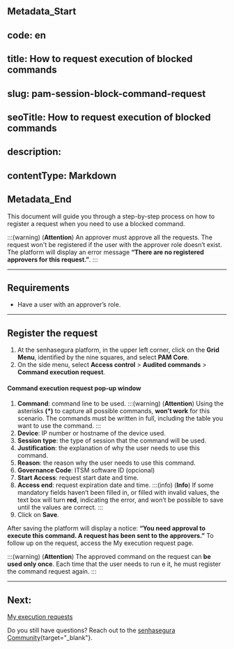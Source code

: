 ## Metadata_Start 
## code: en
## title: How to request execution of blocked commands 
## slug: pam-session-block-command-request 
## seoTitle: How to request execution of blocked commands 
## description:  
## contentType: Markdown 
## Metadata_End
This document will guide you through a step-by-step process on how to register a request when you need to use a blocked command.

:::(warning) (**Attention**)
An approver must approve all the requests. The request won't be registered if the user with the approver role doesn’t exist. The platform will display an error message **“There are no registered approvers for this request.”**.
:::
***
## Requirements
* Have a user with an approver’s role.
***

## Register the request

1. At the senhasegura platform, in the upper left corner, click on the **Grid Menu**, identified by the nine squares, and select **PAM Core**.
2. On the side menu, select **Access control** > **Audited commands** > **Command execution request**.

#### Command execution request pop-up window

1. **Command**: command line to be used.
    :::(warning) (**Attention**)
    Using the asterisks **(*)** to capture all possible commands, **won’t work** for this scenario. The commands must be written in full, including the table you want to use the command.
    :::
2. **Device**: IP number or hostname of the device used.
3. **Session type**: the type of session that the command will be used.
4. **Justification**: the explanation of why the user needs to use this command.
5. **Reason**: the reason why the user needs to use this command.
6. **Governance Code**: ITSM software ID (opcional)
7. **Start Access**: request start date and time.
8. **Access end**: request expiration date and time.
    :::(info) (**Info**)
    If some mandatory fields haven’t been filled in, or filled with invalid values, the text box will turn **red**, indicating the error, and won’t be possible to save until the values are correct.
    :::
9. Click on **Save**.

After saving the platform will display a notice: **“You need approval to execute this command. A request has been sent to the approvers.”** To follow up on the request, access the My execution request page.

:::(warning) (**Attention**)
The approved command on the request can **be used only once**. Each time that the user needs to run e it, he must register the command request again.
:::
***

## Next:
[My execution requests](/v3-32/docs/pam-session-my-execution-request)

Do you still have questions? Reach out to the [senhasegura Community](https://community.senhasegura.io/){target="_blank"}.
